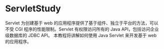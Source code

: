 # ServletStudy
Servlet 为创建基于 web 的应用程序提供了基于组件、独立于平台的方法，可以不受 CGI 程序的性能限制。Servlet 有权限访问所有的 Java API，包括访问企业级数据库的 JDBC API。 本教程将讲解如何使用 Java Servlet 来开发基于 web 的应用程序。
